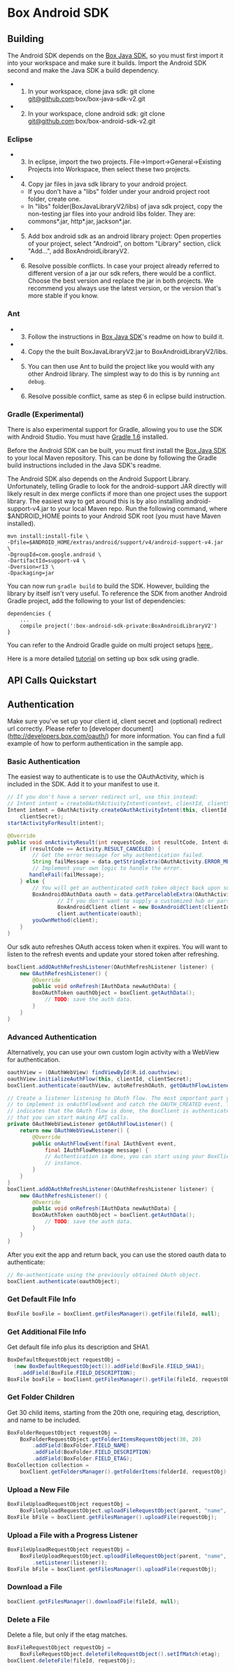 Box Android SDK
===============

Building
--------
The Android SDK depends on the [Box Java SDK][java-sdk], so you must first
import it into your workspace and make sure it builds. Import the Android SDK
second and make the Java SDK a build dependency.

* 1. In your workspace, clone java sdk: git clone git@github.com:box/box-java-sdk-v2.git
* 2. In your workspace, clone android sdk: git clone git@github.com:box/box-android-sdk-v2.git

### Eclipse
* 3. In eclipse, import the two projects. File->Import->General->Existing Projects into Workspace, then select these two projects.
* 4. Copy jar files in java sdk library to your android project.
   - If you don't have a "libs" folder under your android project root folder, create one.
   - In "libs" folder(BoxJavaLibraryV2/libs) of java sdk project, copy the non-testing jar files into your android libs folder. They are: commons*.jar, http*.jar, jackson*.jar.
* 5. Add box android sdk as an android library project: Open properties of your project, select "Android", on bottom "Library" section, click "Add...", add BoxAndroidLibraryV2.
* 6. Resolve possible conflicts. In case your project already referred to different version of a jar our sdk refers, there would be a conflict. Choose the best version and replace the jar in both projects. We recommend you always use the latest version, or the version that's more stable if you know.

### Ant

* 3. Follow the instructions in [Box Java SDK][java-sdk]'s
readme on how to build it. 
* 4. Copy the the built BoxJavaLibraryV2.jar to
BoxAndroidLibraryV2/libs. 
* 5. You can then use Ant to build the project like you
would with any other Android library. The simplest way to do this is by running
`ant debug`.
* 6. Resolve possible conflict, same as step 6 in eclipse build instruction.

### Gradle (Experimental)

There is also experimental support for Gradle, allowing you to use the SDK with
Android Studio. You must have [Gradle 1.6](http://www.gradle.org/downloads)
installed.

Before the Android SDK can be built, you must first install the [Box Java SDK
][java-sdk] to your local Maven repository. This can be done by following the
Gradle build instructions included in the Java SDK's readme.

The Android SDK also depends on the Android Support Library. Unfortunately,
telling Gradle to look for the android-support JAR directly will likely result
in dex merge conflicts if more than one project uses the support library. The
easiest way to get around this is by also installing android-support-v4.jar to
your local Maven repo. Run the following command, where $ANDROID_HOME points to
your Android SDK root (you must have Maven installed).

	mvn install:install-file \
	-Dfile=$ANDROID_HOME/extras/android/support/v4/android-support-v4.jar \
	-DgroupId=com.google.android \
	-DartifactId=support-v4 \
	-Dversion=r13 \
	-Dpackaging=jar

You can now run `gradle build` to build the SDK. However, building the library
by itself isn't very useful. To reference the SDK from another Android Gradle
project, add the following to your list of dependencies:

	dependencies {
		...
		compile project(':box-android-sdk-private:BoxAndroidLibraryV2')
	}

You can refer to the Android Gradle guide on multi project setups [here
][android-gradle].

Here is a more detailed [tutorial][tutorial-box-gradle] on setting up box sdk using gradle.

API Calls Quickstart
--------------------
Authentication
--------------
Make sure you've set up your client id, client secret and (optional) redirect url correctly. Please refer to [developer document]
(http://developers.box.com/oauth/) for more information.
You can find a full example of how to perform authentication in the sample app.

### Basic Authentication

The easiest way to authenticate is to use the OAuthActivity, which is included
in the SDK. Add it to your manifest to use it.

```java
// If you don't have a server redirect url, use this instead:
// Intent intent = createOAuthActivityIntent(context, clientId, clientSecret, false, "http://localhost"); 
Intent intent = OAuthActivity.createOAuthActivityIntent(this, clientId, 
	clientSecret);
startActivityForResult(intent);

@Override
public void onActivityResult(int requestCode, int resultCode, Intent data) {
	if (resultCode == Activity.RESULT_CANCELED) {
		// Get the error message for why authentication failed.
		String failMessage = data.getStringExtra(OAuthActivity.ERROR_MESSAGE);
		// Implement your own logic to handle the error.
	   handleFail(failMessage);
	} else {
		// You will get an authenticated oath token object back upon success.
		BoxAndroidOAuthData oauth = data.getParcelableExtra(OAuthActivity.BOX_CLIENT_OAUTH);
                // If you don't want to supply a customized hub or parser, use null to fall back to defaults.
                BoxAndroidClient client = new BoxAndroidClient(clientId, clientSecret, null, null);
                client.authenticate(oauth);
		youOwnMethod(client);
	}
}
```
Our sdk auto refreshes OAuth access token when it expires. You will want to listen to the refresh events and update your stored token after refreshing.
```java
boxClient.addOAuthRefreshListener(OAuthRefreshListener listener) {
    new OAuthRefreshListener() {
        @Override
        public void onRefresh(IAuthData newAuthData) {
	    BoxOAuthToken oauthObject = boxClient.getAuthData();
            // TODO: save the auth data.
        }						       
    }
}
```

### Advanced Authentication

Alternatively, you can use your own custom login activity with a WebView for
authentication.

```java
oauthView = (OAuthWebView) findViewById(R.id.oauthview);
oauthView.initializeAuthFlow(this, clientId, clientSecret);
boxClient.authenticate(oauthView, autoRefreshOAuth, getOAuthFlowListener());

// Create a listener listening to OAuth flow. The most important part you need
// to implement is onAuthFlowEvent and catch the OAUTH_CREATED event. This event
// indicates that the OAuth flow is done, the BoxClient is authenticated and
// that you can start making API calls. 
private OAuthWebViewListener getOAuthFlowListener() {
	return new OAuthWebViewListener() {
		@Override
		public onAuthFlowEvent(final IAuthEvent event,
			final IAuthFlowMessage message) {
			// Authentication is done, you can start using your BoxClient
			// instance.
		}
	}
}
boxClient.addOAuthRefreshListener(OAuthRefreshListener listener) {
    new OAuthRefreshListener() {
        @Override
        public void onRefresh(IAuthData newAuthData) {
	    BoxOAuthToken oauthObject = boxClient.getAuthData();
            // TODO: save the auth data.
        }						       
    }
}
```


After you exit the app and return back, you can use the stored oauth data to authenticate:
```java
// Re-authenticate using the previously obtained OAuth object.
boxClient.authenticate(oauthObject);
``` 

### Get Default File Info

```java
BoxFile boxFile = boxClient.getFilesManager().getFile(fileId, null);
```

### Get Additional File Info

Get default file info plus its description and SHA1.

```java
BoxDefaultRequestObject requestObj =
  (new BoxDefaultRequestObject()).addField(BoxFile.FIELD_SHA1);
  	.addField(BoxFile.FIELD_DESCRIPTION);
BoxFile boxFile = boxClient.getFilesManager().getFile(fileId, requestObj);
```

### Get Folder Children

Get 30 child items, starting from the 20th one, requiring etag, description, and
name to be included.

```java
BoxFolderRequestObject requestObj = 
	BoxFolderRequestObject.getFolderItemsRequestObject(30, 20)
		.addField(BoxFolder.FIELD_NAME)
		.addField(BoxFolder.FIELD_DESCRIPTION)
		.addField(BoxFolder.FIELD_ETAG);
BoxCollection collection = 
	boxClient.getFoldersManager().getFolderItems(folderId, requestObj);
```

### Upload a New File

```java
BoxFileUploadRequestObject requestObj = 
	BoxFileUploadRequestObject.uploadFileRequestObject(parent, "name", file);
BoxFile bFile = boxClient.getFilesManager().uploadFile(requestObj);
```

### Upload a File with a Progress Listener

```java
BoxFileUploadRequestObject requestObj = 
	BoxFileUploadRequestObject.uploadFileRequestObject(parent, "name", file)
		.setListener(listener));
BoxFile bFile = boxClient.getFilesManager().uploadFile(requestObj);
```

### Download a File

```java
boxClient.getFilesManager().downloadFile(fileId, null);
```

### Delete a File

Delete a file, but only if the etag matches.

```java
BoxFileRequestObject requestObj =
	BoxFileRequestObject.deleteFileRequestObject().setIfMatch(etag);
boxClient.deleteFile(fileId, requestObj);
```


[java-sdk]: https://github.com/box/box-java-sdk-private
[android-gradle]: http://tools.android.com/tech-docs/new-build-system/user-guide#TOC-Multi-project-setup
[tutorial-box-gradle]:  http://rexstjohn.com/using-android-box-sdk-android-studio
